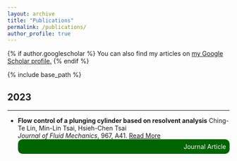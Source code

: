 ```yaml
---
layout: archive
title: "Publications"
permalink: /publications/
author_profile: true
---
```


{% if author.googlescholar %}
  You can also find my articles on <u><a href="{{author.googlescholar}}">my Google Scholar profile</a>.</u>
{% endif %}

{% include base_path %}

## 2023
---
- **Flow control of a plunging cylinder based on resolvent analysis**
  Ching-Te Lin, Min-Lin Tsai, Hsieh-Chen Tsai  
  *Journal of Fluid Mechanics*, 967, A41. <a href="https://doi.org/10.1017/jfm.2023.526 " target="_blank">Read More</a>
  <div style="border-radius: 10px; background-color: #006400; color: #FAFAFA; padding: 8px; text-align: right;">
    Journal Article
  </div>
  

